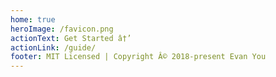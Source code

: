 ```yaml
---
home: true
heroImage: /favicon.png
actionText: Get Started â†’
actionLink: /guide/
footer: MIT Licensed | Copyright Â© 2018-present Evan You
---
```


<div class="features">
  <Card />
</div>


